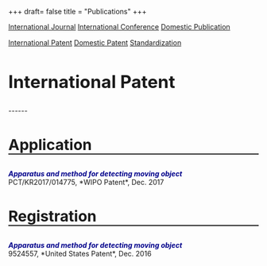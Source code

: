 +++
draft= false
title = "Publications"
+++

<style>
    .paper-title{
        margin-bottom: 0;
        color: darkblue;
        }
    .paper-author{
        font-weight: bold;
        }
</style>

<div id="action-buttons" style="margin-bottom: 15px; margin-top: 10px;">
<a class="button outline big" href="/web-demo/publications">International Journal</a>
<a class="button outline big" href="/web-demo/publications-int-conf">International Conference</a>
<a class="button outline big" href="/web-demo/publications-dom">Domestic Publication</a>
</div>

<div id="action-buttons">
<a class="button primary big" href="/web-demo/publications-int-pat">International Patent</a>
<a class="button outline big" href="/web-demo/publications-dom-pat">Domestic Patent</a>
<a class="button outline big" href="/web-demo/publications-std">Standardization</a>
</div>


<h2 style="font-size: 35px;">International Patent</h2> 
------
<br/>
<h3 style="border-bottom: 2px solid; font-size: 30px;">Application</h3>

<h5 class="paper-title">Apparatus and method for detecting moving object</h5>
PCT/KR2017/014775, *WIPO Patent*, Dec. 2017



<br/>
<h3 style="border-bottom: 2px solid; font-size: 30px;">Registration</h3>


<h5 class="paper-title">Apparatus and method for detecting moving object</h5>
9524557, *United States Patent*, Dec. 2016